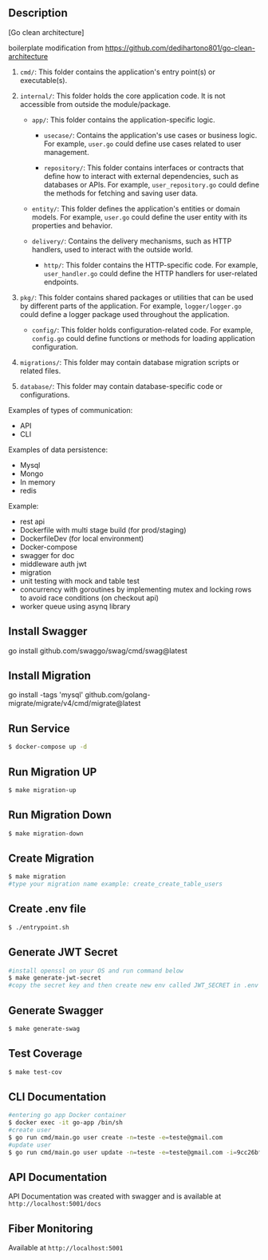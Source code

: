 ## Description

[Go clean architecture]

boilerplate modification from https://github.com/dedihartono801/go-clean-architecture

1. `cmd/`: This folder contains the application's entry point(s) or executable(s).

2. `internal/`: This folder holds the core application code. It is not accessible from outside the module/package.

   - `app/`: This folder contains the application-specific logic.

     - `usecase/`: Contains the application's use cases or business logic. For example, `user.go` could define use cases related to user management.

     - `repository/`: This folder contains interfaces or contracts that define how to interact with external dependencies, such as databases or APIs. For example, `user_repository.go` could define the methods for fetching and saving user data.

   - `entity/`: This folder defines the application's entities or domain models. For example, `user.go` could define the user entity with its properties and behavior.

   - `delivery/`: Contains the delivery mechanisms, such as HTTP handlers, used to interact with the outside world.

     - `http/`: This folder contains the HTTP-specific code. For example, `user_handler.go` could define the HTTP handlers for user-related endpoints.

3. `pkg/`: This folder contains shared packages or utilities that can be used by different parts of the application. For example, `logger/logger.go` could define a logger package used throughout the application.

   - `config/`: This folder holds configuration-related code. For example, `config.go` could define functions or methods for loading application configuration.

4. `migrations/`: This folder may contain database migration scripts or related files.

5. `database/`: This folder may contain database-specific code or configurations.

Examples of types of communication:

- API
- CLI

Examples of data persistence:

- Mysql
- Mongo
- In memory
- redis

Example:

- rest api
- Dockerfile with multi stage build (for prod/staging)
- DockerfileDev (for local environment)
- Docker-compose
- swagger for doc
- middleware auth jwt
- migration
- unit testing with mock and table test
- concurrency with goroutines by implementing mutex and locking rows to avoid race conditions (on checkout api)
- worker queue using asynq library

## Install Swagger

go install github.com/swaggo/swag/cmd/swag@latest

## Install Migration

go install -tags 'mysql' github.com/golang-migrate/migrate/v4/cmd/migrate@latest

## Run Service

```bash
$ docker-compose up -d
```

## Run Migration UP

```bash
$ make migration-up
```

## Run Migration Down

```bash
$ make migration-down
```

## Create Migration

```bash
$ make migration
#type your migration name example: create_create_table_users
```

## Create .env file

```bash
$ ./entrypoint.sh
```

## Generate JWT Secret

```bash
#install openssl on your OS and run command below
$ make generate-jwt-secret
#copy the secret key and then create new env called JWT_SECRET in .env file:
```

## Generate Swagger

```bash
$ make generate-swag
```

## Test Coverage

```bash
$ make test-cov
```

## CLI Documentation

```bash
#entering go app Docker container
$ docker exec -it go-app /bin/sh
#create user
$ go run cmd/main.go user create -n=teste -e=teste@gmail.com
#update user
$ go run cmd/main.go user update -n=teste -e=teste@gmail.com -i=9cc26bf0-1272-45c8-93c5-1d83cfe82033
```

## API Documentation

API Documentation was created with swagger and is available at `http://localhost:5001/docs`

## Fiber Monitoring

Available at `http://localhost:5001`
